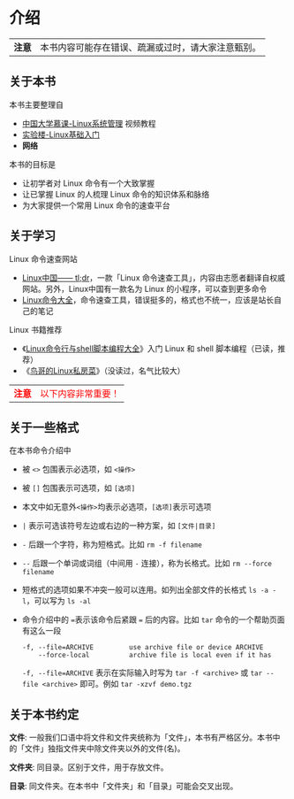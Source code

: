 # 介绍

<table>
    <tr>
        <td><strong>注意</strong></td>
        <td>本书内容可能存在错误、疏漏或过时，请大家注意甄别。</td>
    </tr>
</table>

## 关于本书

本书主要整理自

* [中国大学慕课-Linux系统管理](https://www.icourse163.org/course/NBCC-437004?tid=1002729007) 视频教程
* [实验楼-Linux基础入门](https://www.shiyanlou.com/courses/1)
* **网络**

本书的目标是

* 让初学者对 Linux 命令有一个大致掌握
* 让已掌握 Linux 的人梳理 Linux 命令的知识体系和脉络
* 为大家提供一个常用 Linux 命令的速查平台

## 关于学习

Linux 命令速查网站

* [Linux中国—— tl;dr](https://tldr.linux.cn/cmd/chown)，一款「Linux 命令速查工具」，内容由志愿者翻译自权威网站。另外，Linux中国有一款名为 Linux 的小程序，可以查到更多命令
* [Linux命令大全](https://man.linuxde.net/)，命令速查工具，错误挺多的，格式也不统一，应该是站长自己的笔记

Linux 书籍推荐

* 《[Linux命令行与shell脚本编程大全](https://www.douban.com/doubanapp/dispatch/book/26854226)》入门 Linux 和 shell 脚本编程（已读，推荐）
* 《[鸟哥的Linux私房菜](https://www.douban.com/doubanapp/dispatch/book/30359954)》（没读过，名气比较大）



<table>
    <tr>
        <td><font color="red"><strong>注意</strong></font></td>
        <td><font color="red">以下内容非常重要！</font></td>
    </tr>
</table>

## 关于一些格式

在本书命令介绍中

* 被 `<>` 包围表示必选项，如 `<操作>`

* 被 `[]` 包围表示可选项，如 `[选项]`

* 本文中如无意外`<操作>`均表示必选项，`[选项]`表示可选项

* `|` 表示可选该符号左边或右边的一种方案，如 `[文件|目录]`

* `-` 后跟一个字符，称为短格式。比如 `rm -f filename`

* `--` 后跟一个单词或词组（中间用 `-` 连接），称为长格式。比如 `rm --force filename`

* 短格式的选项如果不冲突一般可以连用。如列出全部文件的长格式 `ls -a -l`，可以写为 `ls -al`

* 命令介绍中的 `=`表示该命令后紧跟 `=` 后的内容。比如 `tar` 命令的一个帮助页面有这么一段

  ```
  -f, --file=ARCHIVE         use archive file or device ARCHIVE
      --force-local          archive file is local even if it has 
  ```

  `-f, --file=ARCHIVE` 表示在实际输入时写为 `tar -f <archive>` 或 `tar --file <archive>` 即可。例如 `tar -xzvf demo.tgz` 

## 关于本书约定

**文件**: 一般我们口语中将文件和文件夹统称为「文件」，本书有严格区分。本书中的「文件」独指文件夹中除文件夹以外的文件(名)。

**文件夹**: 同目录。区别于文件，用于存放文件。

**目录**: 同文件夹。在本书中「文件夹」和「目录」可能会交叉出现。